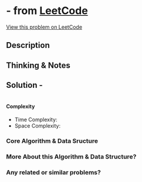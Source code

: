 #  - from [LeetCode](https://leetcode.com)
[View this problem on LeetCode]()

## Description


## Thinking & Notes


## Solution - 
```java
```
#### Complexity
* Time Complexity: 
* Space Complexity: 

### Core Algorithm & Data Sructure

### More About this Algorithm & Data Structure?

### Any related or similar problems?

